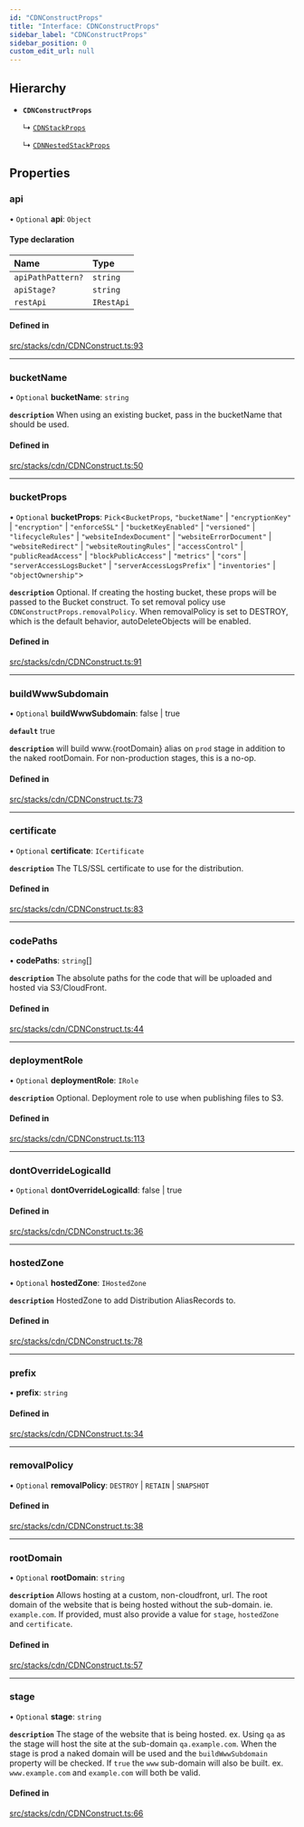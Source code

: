 ```yaml
---
id: "CDNConstructProps"
title: "Interface: CDNConstructProps"
sidebar_label: "CDNConstructProps"
sidebar_position: 0
custom_edit_url: null
---
```


## Hierarchy

- **`CDNConstructProps`**

  ↳ [`CDNStackProps`](CDNStackProps)

  ↳ [`CDNNestedStackProps`](CDNNestedStackProps)

## Properties

### api

• `Optional` **api**: `Object`

#### Type declaration

| Name | Type |
| :------ | :------ |
| `apiPathPattern?` | `string` |
| `apiStage?` | `string` |
| `restApi` | `IRestApi` |

#### Defined in

[src/stacks/cdn/CDNConstruct.ts:93](https://github.com/matthewkeil/full-stack-pattern/blob/c8ba585/src/stacks/cdn/CDNConstruct.ts#L93)

___

### bucketName

• `Optional` **bucketName**: `string`

**`description`** When using an existing bucket, pass in the bucketName that should
be used.

#### Defined in

[src/stacks/cdn/CDNConstruct.ts:50](https://github.com/matthewkeil/full-stack-pattern/blob/c8ba585/src/stacks/cdn/CDNConstruct.ts#L50)

___

### bucketProps

• `Optional` **bucketProps**: `Pick`<`BucketProps`, ``"bucketName"`` \| ``"encryptionKey"`` \| ``"encryption"`` \| ``"enforceSSL"`` \| ``"bucketKeyEnabled"`` \| ``"versioned"`` \| ``"lifecycleRules"`` \| ``"websiteIndexDocument"`` \| ``"websiteErrorDocument"`` \| ``"websiteRedirect"`` \| ``"websiteRoutingRules"`` \| ``"accessControl"`` \| ``"publicReadAccess"`` \| ``"blockPublicAccess"`` \| ``"metrics"`` \| ``"cors"`` \| ``"serverAccessLogsBucket"`` \| ``"serverAccessLogsPrefix"`` \| ``"inventories"`` \| ``"objectOwnership"``\>

**`description`** Optional. If creating the hosting bucket, these props will be
passed to the Bucket construct. To set removal policy use
`CDNConstructProps.removalPolicy`.  When removalPolicy is set to DESTROY,
which is the default behavior, autoDeleteObjects will be enabled.

#### Defined in

[src/stacks/cdn/CDNConstruct.ts:91](https://github.com/matthewkeil/full-stack-pattern/blob/c8ba585/src/stacks/cdn/CDNConstruct.ts#L91)

___

### buildWwwSubdomain

• `Optional` **buildWwwSubdomain**: false \| true

**`default`** true

**`description`** will build www.{rootDomain} alias on `prod` stage in addition
to the naked rootDomain. For non-production stages, this is a no-op.

#### Defined in

[src/stacks/cdn/CDNConstruct.ts:73](https://github.com/matthewkeil/full-stack-pattern/blob/c8ba585/src/stacks/cdn/CDNConstruct.ts#L73)

___

### certificate

• `Optional` **certificate**: `ICertificate`

**`description`** The TLS/SSL certificate to use for the distribution.

#### Defined in

[src/stacks/cdn/CDNConstruct.ts:83](https://github.com/matthewkeil/full-stack-pattern/blob/c8ba585/src/stacks/cdn/CDNConstruct.ts#L83)

___

### codePaths

• **codePaths**: `string`[]

**`description`** The absolute paths for the code that will be uploaded and
hosted via S3/CloudFront.

#### Defined in

[src/stacks/cdn/CDNConstruct.ts:44](https://github.com/matthewkeil/full-stack-pattern/blob/c8ba585/src/stacks/cdn/CDNConstruct.ts#L44)

___

### deploymentRole

• `Optional` **deploymentRole**: `IRole`

**`description`** Optional. Deployment role to use when publishing files to S3.

#### Defined in

[src/stacks/cdn/CDNConstruct.ts:113](https://github.com/matthewkeil/full-stack-pattern/blob/c8ba585/src/stacks/cdn/CDNConstruct.ts#L113)

___

### dontOverrideLogicalId

• `Optional` **dontOverrideLogicalId**: false \| true

#### Defined in

[src/stacks/cdn/CDNConstruct.ts:36](https://github.com/matthewkeil/full-stack-pattern/blob/c8ba585/src/stacks/cdn/CDNConstruct.ts#L36)

___

### hostedZone

• `Optional` **hostedZone**: `IHostedZone`

**`description`** HostedZone to add Distribution AliasRecords to.

#### Defined in

[src/stacks/cdn/CDNConstruct.ts:78](https://github.com/matthewkeil/full-stack-pattern/blob/c8ba585/src/stacks/cdn/CDNConstruct.ts#L78)

___

### prefix

• **prefix**: `string`

#### Defined in

[src/stacks/cdn/CDNConstruct.ts:34](https://github.com/matthewkeil/full-stack-pattern/blob/c8ba585/src/stacks/cdn/CDNConstruct.ts#L34)

___

### removalPolicy

• `Optional` **removalPolicy**: `DESTROY` \| `RETAIN` \| `SNAPSHOT`

#### Defined in

[src/stacks/cdn/CDNConstruct.ts:38](https://github.com/matthewkeil/full-stack-pattern/blob/c8ba585/src/stacks/cdn/CDNConstruct.ts#L38)

___

### rootDomain

• `Optional` **rootDomain**: `string`

**`description`** Allows hosting at a custom, non-cloudfront, url.  The root domain
of the website that is being hosted without the sub-domain. ie. `example.com`.
If provided, must also provide a value for `stage`, `hostedZone` and `certificate`.

#### Defined in

[src/stacks/cdn/CDNConstruct.ts:57](https://github.com/matthewkeil/full-stack-pattern/blob/c8ba585/src/stacks/cdn/CDNConstruct.ts#L57)

___

### stage

• `Optional` **stage**: `string`

**`description`** The stage of the website that is being hosted. ex. Using `qa`
as the stage will host the site at the sub-domain `qa.example.com`.  When
the stage is prod a naked domain will be used and the `buildWwwSubdomain`
property will be checked.  If `true` the `www` sub-domain will also be built.
ex. `www.example.com` and `example.com` will both be valid.

#### Defined in

[src/stacks/cdn/CDNConstruct.ts:66](https://github.com/matthewkeil/full-stack-pattern/blob/c8ba585/src/stacks/cdn/CDNConstruct.ts#L66)
